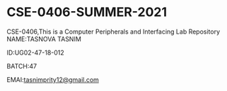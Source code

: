 # CSE-0406-SUMMER-2021
CSE-0406,This is a Computer Peripherals and Interfacing Lab Repository 
 NAME:TASNOVA TASNIM
 
 ID:UG02-47-18-012
 
 BATCH:47
 
 EMAI:tasnimprity12@gmail.com

